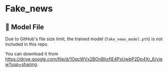 # Fake_news
## 🔗 Model File

Due to GitHub's file size limit, the trained model (`fake_news_model.pth`) is not included in this repo.

You can download it from https://drive.google.com/file/d/1OqcWVx2BOnBIixfiE4PxUwbP2Dp4Xr_6/view?usp=sharing.
